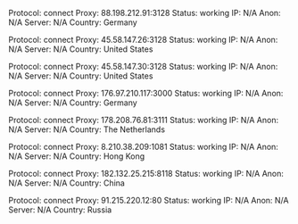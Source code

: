 Protocol: connect
Proxy: 88.198.212.91:3128
Status: working
IP: N/A
Anon: N/A
Server: N/A
Country: Germany

Protocol: connect
Proxy: 45.58.147.26:3128
Status: working
IP: N/A
Anon: N/A
Server: N/A
Country: United States

Protocol: connect
Proxy: 45.58.147.30:3128
Status: working
IP: N/A
Anon: N/A
Server: N/A
Country: United States

Protocol: connect
Proxy: 176.97.210.117:3000
Status: working
IP: N/A
Anon: N/A
Server: N/A
Country: Germany

Protocol: connect
Proxy: 178.208.76.81:3111
Status: working
IP: N/A
Anon: N/A
Server: N/A
Country: The Netherlands

Protocol: connect
Proxy: 8.210.38.209:1081
Status: working
IP: N/A
Anon: N/A
Server: N/A
Country: Hong Kong

Protocol: connect
Proxy: 182.132.25.215:8118
Status: working
IP: N/A
Anon: N/A
Server: N/A
Country: China

Protocol: connect
Proxy: 91.215.220.12:80
Status: working
IP: N/A
Anon: N/A
Server: N/A
Country: Russia

